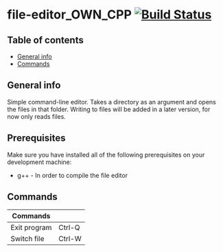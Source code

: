 
# file-editor_OWN_CPP [![Build Status](https://app.travis-ci.com/DenmarkPolice/file-editor_OWN_CPP.svg?branch=main)](https://app.travis-ci.com/DenmarkPolice/file-editor_OWN_CPP)

## Table of contents
* [General info](#general-info)
* [Commands](#Commands)

## General info
Simple command-line editor. Takes a directory as an argument and opens the files in that folder. Writing to files will be added in a later version, for now only reads files.

## Prerequisites
Make sure you have installed all of the following prerequisites on your development machine:
* g++ - In order to compile the file editor

## Commands

| Commands     ||
|--------------|-----------|
| Exit program | Ctrl-Q    |
| Switch file  | Ctrl-W    |
